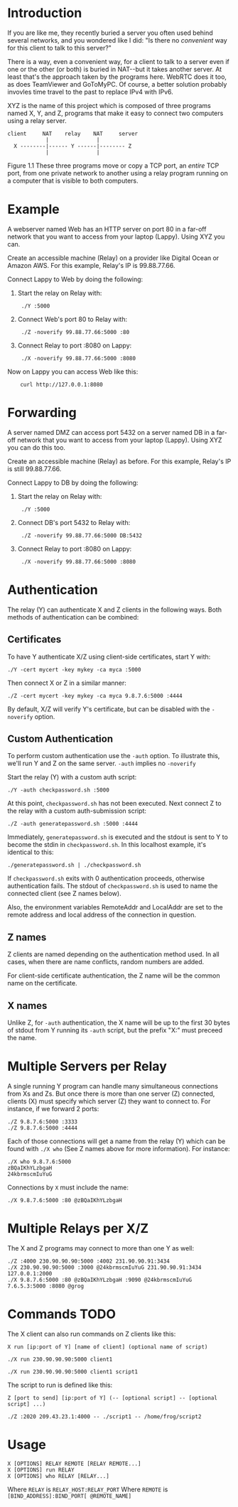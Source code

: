 ﻿# Introduction

If you are like me, they recently buried a server you often used behind several networks, and you wondered like I did: "Is there no *convenient* way for this client to talk to this server?"

There is a way, even a convenient way, for a client to talk to a server even if one or the other (or both) is buried in NAT--but it takes another server.  At least that's the approach taken by the programs here.  WebRTC does it too, as does TeamViewer and GoToMyPC.  Of course, a better solution probably invovles time travel to the past to replace IPv4 with IPv6.

XYZ is the name of this project which is composed of three programs named X, Y, and Z, programs that make it easy to connect two computers using a relay server. 

                  
    client     NAT    relay    NAT     server
                |               |
      X --------|------ Y ------|-------- Z
                |               |

Figure 1.1 These three programs move or copy a TCP port, an *entire* TCP port, from one private network to another using a relay program running on a computer that is visible to both computers.



# Example

A webserver named Web has an HTTP server on port 80 in a far-off network that you want to access from your laptop (Lappy).  Using XYZ you can.

Create an accessible machine (Relay) on a provider like Digital Ocean or Amazon AWS.  For this example, Relay's IP is 99.88.77.66.

Connect Lappy to Web by doing the following:

1. Start the relay on Relay with:

        ./Y :5000

2. Connect Web's port 80 to Relay with:

        ./Z -noverify 99.88.77.66:5000 :80

3. Connect Relay to port :8080 on Lappy:

        ./X -noverify 99.88.77.66:5000 :8080

Now on Lappy you can access Web like this:

        curl http://127.0.0.1:8080



# Forwarding

A server named DMZ can access port 5432 on a server named DB in a far-off network that you want to access from your laptop (Lappy).  Using XYZ you can do this too.

Create an accessible machine (Relay) as before. For this example, Relay's IP is still 99.88.77.66.

Connect Lappy to DB by doing the following:

1. Start the relay on Relay with:

        ./Y :5000

2. Connect DB's port 5432 to Relay with:

        ./Z -noverify 99.88.77.66:5000 DB:5432

3. Connect Relay to port :8080 on Lappy:

        ./X -noverify 99.88.77.66:5000 :8080



# Authentication

The relay (Y) can authenticate X and Z clients in the following ways.  Both methods of authentication can be combined:




## Certificates

To have Y authenticate X/Z using client-side certificates, start Y with:


    ./Y -cert mycert -key mykey -ca myca :5000


Then connect X or Z in a similar manner:


    ./Z -cert mycert -key mykey -ca myca 9.8.7.6:5000 :4444


By default, X/Z will verify Y's certificate, but can be disabled with the `-noverify` option.


## Custom Authentication

To perform custom authentication use the `-auth` option.  To illustrate this, we'll run Y and Z on the same server. `-auth` implies no `-noverify`


Start the relay (Y) with a custom auth script:


    ./Y -auth checkpassword.sh :5000


At this point, `checkpassword.sh` has not been executed.  Next connect Z to the relay with a custom auth-submission script:


    ./Z -auth generatepassword.sh :5000 :4444


Immediately, `generatepassword.sh` is executed and the stdout is sent to Y to become the stdin in `checkpassword.sh`.  In this localhost example, it's identical to this:


    ./generatepassword.sh | ./checkpassword.sh


If `checkpassword.sh` exits with 0 authentication proceeds, otherwise authentication fails.  The stdout of `checkpassword.sh` is used to name the connected client (see Z names below).


Also, the environment variables RemoteAddr and LocalAddr are set to the remote address and local address of the connection in question.


## Z names

Z clients are named depending on the authentication method used.  In all cases, when there are name conflicts, random numbers are added.

For client-side certificate authentication, the Z name will be the common name on the certificate.

## X names

Unlike Z, for `-auth` authentication, the X name will be up to the first 30 bytes of stdout from Y running its `-auth` script, but the prefix "X:" must preceed the name.


# Multiple Servers per Relay

A single running Y program can handle many simultaneous connections from Xs and Zs.  But once there is more than one server (Z) connected, clients (X) must specify which server (Z) they want to connect to.  For instance, if we forward 2 ports:

    ./Z 9.8.7.6:5000 :3333
    ./Z 9.8.7.6:5000 :4444

Each of those connections will get a name from the relay (Y) which can be found with `./X who` (See Z names above for more information).  For instance:

    ./X who 9.8.7.6:5000
    zBQaIKhYLzbgaH
    24kbrmscmIuYuG


Connections by `X` must include the name:

    ./X 9.8.7.6:5000 :80 @zBQaIKhYLzbgaH


# Multiple Relays per X/Z


The X and Z programs may connect to more than one Y as well:

    ./Z :4000 230.90.90.90:5000 :4002 231.90.90.91:3434   
    ./X 230.90.90.90:5000 :3000 @24kbrmscmIuYuG 231.90.90.91:3434 127.0.0.1:2000
    ./X 9.8.7.6:5000 :80 @zBQaIKhYLzbgaH :9090 @24kbrmscmIuYuG 7.6.5.3:5000 :8080 @grog


# Commands TODO

The X client can also run commands on Z clients like this:

    X run [ip:port of Y] [name of client] (optional name of script)

    ./X run 230.90.90.90:5000 client1

    ./X run 230.90.90.90:5000 client1 script1

The script to run is defined like this:

    Z [port to send] [ip:port of Y] (-- [optional script] -- [optional script] ...)

    ./Z :2020 209.43.23.1:4000 -- ./script1 -- /home/frog/script2




# Usage


```
X [OPTIONS] RELAY REMOTE [RELAY REMOTE...]
X [OPTIONS] run RELAY
X [OPTIONS] who RELAY [RELAY...]
```

Where `RELAY` is `RELAY_HOST:RELAY_PORT`
Where `REMOTE` is `[BIND_ADDRESS]:BIND_PORT[ @REMOTE_NAME]`
